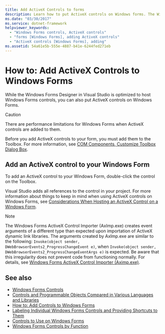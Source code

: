 ```yaml
---
title: Add ActiveX Controls to forms
description: Learn how to put ActiveX controls on Windows forms. The Windows Forms Designer is optimized for Windows Forms controls, but you can use ActiveX controls.
ms.date: "03/30/2017"
ms.service: dotnet-framework
helpviewer_keywords:
  - "Windows Forms controls, ActiveX controls"
  - "forms [Windows Forms], adding ActiveX controls"
  - "ActiveX controls [Windows Forms], adding"
ms.assetid: 54a61e5b-555e-4887-b41e-6244fed271eb
---
```

# How to: Add ActiveX Controls to Windows Forms

While the Windows Forms Designer in Visual Studio is optimized to host Windows Forms controls, you can also put ActiveX controls on Windows Forms.

> [!CAUTION]
> There are performance limitations for Windows Forms when ActiveX controls are added to them.

Before you add ActiveX controls to your form, you must add them to the Toolbox. For more information, see [COM Components, Customize Toolbox Dialog Box](/previous-versions/visualstudio/visual-studio-2010/cby6tzh5(v=vs.100)).

## Add an ActiveX control to your Windows Form

To add an ActiveX control to your Windows Form, double-click the control on the Toolbox.

Visual Studio adds all references to the control in your project. For more information about things to keep in mind when using ActiveX controls on Windows Forms, see [Considerations When Hosting an ActiveX Control on a Windows Form](considerations-when-hosting-an-activex-control-on-a-windows-form.md).

> [!NOTE]
> The Windows Forms ActiveX Control Importer (AxImp.exe) creates event arguments of a different type than expected upon importation of ActiveX dynamic link libraries. The arguments created by AxImp.exe are similar to the following: `Invoke(object sender, DWebBrowserEvents2_ProgressChangeEvent e)`, when `Invoke(object sender, DWebBrowserEvents2_ProgressChangeEventArgs e)` is expected. Be aware that this irregularity does not prevent code from functioning normally. For details, see [Windows Forms ActiveX Control Importer (Aximp.exe)](/dotnet/framework/tools/aximp-exe-windows-forms-activex-control-importer).

## See also

- [Windows Forms Controls](index.md)
- [Controls and Programmable Objects Compared in Various Languages and Libraries](/previous-versions/visualstudio/visual-studio-2010/0061wezk(v=vs.100))
- [How to: Add Controls to Windows Forms](how-to-add-controls-to-windows-forms.md)
- [Labeling Individual Windows Forms Controls and Providing Shortcuts to Them](labeling-individual-windows-forms-controls-and-providing-shortcuts-to-them.md)
- [Controls to Use on Windows Forms](controls-to-use-on-windows-forms.md)
- [Windows Forms Controls by Function](windows-forms-controls-by-function.md)
